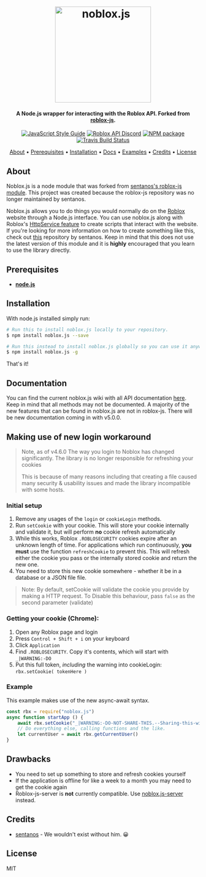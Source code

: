 <h1 align="center">
    <img src="https://raw.githubusercontent.com/suufi/noblox.js/master/img/noblox-js.png" alt="noblox.js" width="250"/>
    <br>
</h1>

<h4 align="center">A Node.js wrapper for interacting with the Roblox API. Forked from <a href="https://github.com/sentanos/roblox-js">roblox-js</a>.</h4>

<p align="center">
    <a href="https://standardjs.com"><img src="https://img.shields.io/badge/code_style-standard-blue.svg?style=flat-square" alt="JavaScript Style Guide"/></a>
    <a href="https://discord.gg/EDXNdAT"><img src="https://img.shields.io/badge/discord-roblox%20api%20chat-blue.svg?style=flat-square" alt="Roblox API Discord"/></a>
    <a href="https://npmjs.org/noblox.js"><img src="https://img.shields.io/npm/v/noblox.js.svg?style=flat-square" alt="NPM package"/>
    <a href="https://travis-ci.org/suufi/noblox.js"><img src="https://img.shields.io/travis/suufi/noblox.js/master.svg?style=flat-square" alt="Travis Build Status"/></a>
</p>

<p align="center">
  <a href="#about">About</a> •
  <a href="#prerequisites">Prerequisites</a> •
  <a href="#installation">Installation</a> •
  <a href="#documentation">Docs</a> •
  <a href="https://github.com/suufi/noblox.js/tree/master/examples">Examples</a> •
  <a href="#credits">Credits</a> •
  <a href="#license">License</a>
</p>

## About

Noblox.js is a node module that was forked from <a href="https://github.com/sentanos/roblox-js">sentanos's roblox-js module</a>. This project was created because the roblox-js repository was no longer maintained by sentanos.

Noblox.js allows you to do things you would normally do on the [Roblox](https://www.roblox.com) website through a Node.js interface. You can use noblox.js along with Roblox's [HttpService feature](http://wiki.roblox.com/index.php?title=API:Class/HttpService) to create scripts that interact with the website. If you're looking for more information on how to create something like this, check out [this](https://github.com/sentanos/roblox-js-server) repository by sentanos. Keep in mind that this does not use the latest version of this module and it is **highly** encouraged that you learn to use the library directly.

## Prerequisites

- [**node.js**](https://nodejs.org/en/download/current/)

## Installation

With node.js installed simply run: 
```bash
# Run this to install noblox.js locally to your repository. 
$ npm install noblox.js --save

# Run this instead to install noblox.js globally so you can use it anywhere.
$ npm install noblox.js -g
```
That's it!

## Documentation

You can find the current noblox.js wiki with all API documentation [here](https://github.com/suufi/noblox.js/wiki). Keep in mind that all methods may not be documented. A majority of the new features that can be found in noblox.js are not in roblox-js. There will be new documentation coming in with v5.0.0. 

## Making use of new login workaround
> Note, as of v4.6.0 The way you login to Noblox has changed significantly.
> The library is no longer responsible for refreshing your cookies
>
> This is because of many reasons including that creating a file caused many security & usability issues and made the library incompatible with some hosts.
### Initial setup
1. Remove any usages of the `login` or `cookieLogin` methods.
2. Run `setCookie` with your cookie. This will store your cookie internally and validate it, but will perform **no** cookie refresh automatically
3. While this works, Roblox `.ROBLOSECURITY` cookies expire after an unknown length of time. For applications which run continuously, **you must** use the function `refreshCookie` to prevent this. This will refresh either the cookie you pass or the internally stored cookie and return the new one.
4. You need to store this new cookie somewhere - whether it be in a database or a JSON file file.

> Note: By default, setCookie will validate the cookie you provide by making a HTTP request.
> To Disable this behaviour, pass `false` as the second parameter (validate)
    
### Getting your cookie (Chrome):
1. Open any Roblox page and login
2. Press `Control + Shift + i` on your keyboard
3. Click `Application`
4. Find `.ROBLOSECURITY`. Copy it's contents, which will start with `_|WARNING:-DO`
5. Put this full token, *including* the warning into cookieLogin: `rbx.setCookie( tokenHere )`
    
### Example
This example makes use of the new async-await syntax.
```js
const rbx = require("noblox.js")
async function startApp () {
    await rbx.setCookie("_|WARNING:-DO-NOT-SHARE-THIS.--Sharing-this-will-allow-someone-to-log-in-as-you-and-to-steal-your-ROBUX-and-items.|_F9F1EA531adk")
    // Do everything else, calling functions and the like.
    let currentUser = await rbx.getCurrentUser()
}
```

## Drawbacks
- You need to set up something to store and refresh cookies yourself 
- If the application is offline for like a week to a month you may need to get the cookie again
- Roblox-js-server is **not** currently compatible. Use [noblox.js-server](https://github.com/Hamzah-z/noblox.js-server) instead.


## Credits

* [sentanos](https://github.com/sentanos) - We wouldn't exist without him. 😀

## License

MIT
